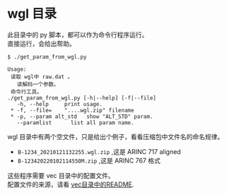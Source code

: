 # wgl 目录

此目录中的 py 脚本，都可以作为命令行程序运行。   
直接运行，会给出帮助。   
```
$ ./get_param_from_wgl.py

Usage:
 读取 wgl中 raw.dat 。
   读解码一个参数。
 命令行工具。
./get_param_from_wgl.py [-h|--help] [-f|--file]
   -h, --help     print usage.
 * -f, --file=    "....wgl.zip" filename
 * -p, --param alt_std   show "ALT_STD" param.
   --paramlist      list all param name.
```

wgl 目录中有两个空文件，只是给出个例子，看看压缩包中文件名的命名规律。  
  * `B-1234_20210121132255.wgl.zip` ,这是 ARINC 717 aligned   
  * `B-123420220102114550M.zip` ,这是 ARINC 767 格式  

这些程序需要 vec 目录中的配置文件。   
配置文件的来源，请看 [vec目录中的README](https://github.com/osnosn/FlightDataDecode/tree/main/wgl/vec).   





